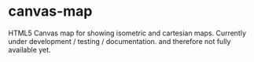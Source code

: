 # canvas-map
HTML5 Canvas map for showing isometric and cartesian maps. Currently under development / testing / documentation. and therefore not fully available yet.
